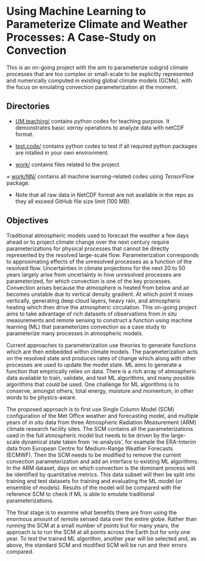 # Using Machine Learning to Parameterize Climate and Weather Processes: A Case-Study on Convection

This is an on-going project with the aim to parameterize subgrid climate processes that are too complex or small-scale to be explicitly represented and numerically computed in existing global climate models (GCMs), with the focus on emulating convection parameterization at the moment. 

## Directories
* [UM.teaching/](./UM.teaching/) contains python codes for teaching purpose. It demonstrates basic *xarray* operations to analyze data with netCDF format.

* [test.code/](./test.code/) contains python codes to test if all required python packages are intalled in your own environment.

* [work/](./work/) contains files related to the project.

× [work/NN/](./work/NN/) contains all machine learning-related codes using *TensorFlow* package.

* Note that all raw data in NetCDF format are not available in the repo as they all exceed GitHub file size limit (100 MB).

## Objectives

Traditional atmospheric models used to forecast the weather a few days ahead or to project climate change over the next century require parameterizations for physical processes that cannot be directly represented by the resolved large-scale flow. Parameterization corresponds to approximating effects of the unresolved processes as a function of the resolved flow. Uncertainties in climate projections for the next 20 to 50 years largely arise from uncertainty in how unresolved processes are parameterized, for which convection is one of the key processes. Convection arises because the atmosphere is heated from below and air becomes unstable due to vertical density gradient. At which point it mixes vertically, generating deep cloud layers, heavy rain, and atmospheric heating which then drive the atmospheric circulation. This on-going project aims to take advantage of rich datasets of observations from *in situ* measurements and remote sensing to construct a function using machine learning (ML) that parameterizes convection as a case study to parameterize many processes in atmospheric models.

Current approaches to parameterization use theories to generate functions which are then embedded within climate models. The parameterization acts on the resolved state and produces rates of change which along with other processes are used to update the model state. ML aims to generate a function that empirically relies on data. There is a rich array of atmospheric data available to train, validate, and test ML algorithms, and many possible algorithms that could be used. One challenge for ML algorithms is to conserve, amongst others, total energy, moisture and momentum, in other words to be physics-aware.

The proposed approach is to first use Single Column Model (SCM) configuration of the Met Office weather and forecasting model, and multiple years of *in situ* data from three Atmospheric Radiation Measurement (ARM) climate research facility sites. The SCM contains all the parameterizations used in the full atmospheric model but needs to be driven by the large-scale dynamical state taken from 're-analysis', for example the ERA-Interim data from European Centre for Medium-Range Weather Forecasts (ECMWF). Then the SCM needs to be modified to remove the current convection parameterization and add an interface to existing ML algorithms. In the ARM dataset, days on which convection is the dominant process will be identified by quantitative metrics. This data subset will then be split into training and test datasets for training and evaluating the ML model (or ensemble of models). Results of the model will be compared with the reference SCM to check if ML is able to emulate traditional parameterizations.

The final stage is to examine what benefits there are from using the enormous amount of remote sensed data over the entire globe. Rather than running the SCM at a small number of points but for many years, the approach is to run the SCM at all points across the Earth but for only one year. To test the trained ML algorithm, another year will be selected and, as above, the standard SCM and modified SCM will be run and their errors compared.
